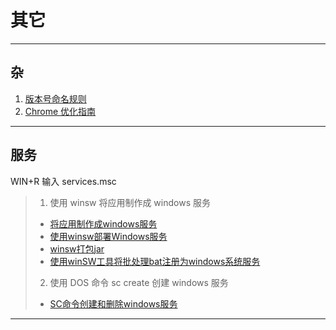 # 其它

---
## 杂
1. [版本号命名规则](https://mp.weixin.qq.com/s/ZoUG9h1TndW2QpnPyGeIQA)
2. [Chrome 优化指南](https://blog.csdn.net/duanluan/article/details/111271536)
---
## 服务
WIN+R 输入 services.msc
>1. 使用 winsw 将应用制作成 windows 服务
>   - [将应用制作成windows服务](https://www.cnblogs.com/franson-2016/p/11672666.html)
>   - [使用winsw部署Windows服务](https://segmentfault.com/a/1190000019520072)
>   - [winsw打包jar](https://www.cnblogs.com/xinglongbing521/p/11157742.html)
>   - [使用winSW工具将批处理bat注册为windows系统服务](https://blog.csdn.net/qq_31519989/article/details/106787276)
>2. 使用 DOS 命令 sc create 创建 windows 服务
>   - [SC命令创建和删除windows服务](https://www.cnblogs.com/inuex/p/4299690.html)
---